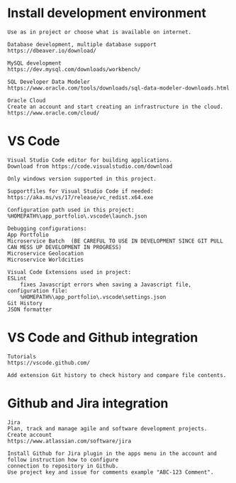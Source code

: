 # Install development environment

    Use as in project or choose what is available on internet.

    Database development, multiple database support
    https://dbeaver.io/download/

    MySQL development
    https://dev.mysql.com/downloads/workbench/

    SQL Developer Data Modeler
    https://www.oracle.com/tools/downloads/sql-data-modeler-downloads.html

    Oracle Cloud
    Create an account and start creating an infrastructure in the cloud.
    https://www.oracle.com/cloud/

# VS Code
    
    Visual Studio Code editor for building applications.
    Download from https://code.visualstudio.com/download
    
    Only windows version supported in this project.

    Supportfiles for Visual Studio Code if needed:
    https://aka.ms/vs/17/release/vc_redist.x64.exe 

    Configuration path used in this project:
    %HOMEPATH%\app_portfolio\.vscode\launch.json
    
    Debugging configurations:
    App Portfolio
    Microservice Batch  (BE CAREFUL TO USE IN DEVELOPMENT SINCE GIT PULL CAN MESS UP DEVELOPMENT IN PROGRESS)
    Microservice Geolocation
    Microservice Worldcities

    Visual Code Extensions used in project:
    ESLint
        fixes Javascript errors when saving a Javascript file, configuration file:
        %HOMEPATH%\app_portfolio\.vscode\settings.json
    Git History
    JSON formatter

# VS Code and Github integration
    
    Tutorials
    https://vscode.github.com/

    Add extension Git history to check history and compare file contents.

# Github and Jira integration

    Jira
    Plan, track and manage agile and software development projects.
    Create account
    https://www.atlassian.com/software/jira
    
    Install Github for Jira plugin in the apps menu in the account and follow instruction how to configure
    connection to repository in Github.
    Use project key and issue for comments example "ABC-123 Comment".